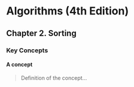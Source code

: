 # Algorithms (4th Edition)

## Chapter 2. Sorting

### Key Concepts

#### A concept

> Definition of the concept...
